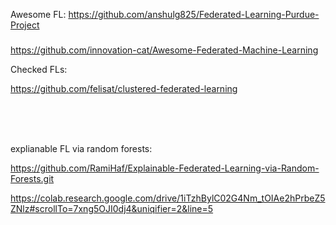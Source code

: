 

Awesome FL:
https://github.com/anshulg825/Federated-Learning-Purdue-Project

#####  
https://github.com/innovation-cat/Awesome-Federated-Machine-Learning



Checked FLs:</p>
https://github.com/felisat/clustered-federated-learning</p></p></p><br>
<br>
<br>

explianable FL via random forests:</p>
https://github.com/RamiHaf/Explainable-Federated-Learning-via-Random-Forests.git</p>
https://colab.research.google.com/drive/1iTzhBylC02G4Nm_tOIAe2hPrbeZ5ZNlz#scrollTo=7xng5OJI0dj4&uniqifier=2&line=5</p>
